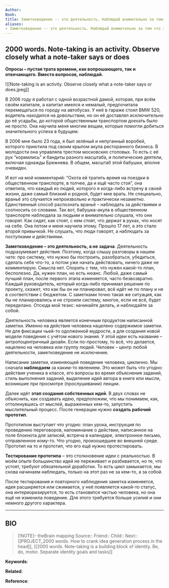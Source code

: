 ```yaml
---
Author: 
Book: 
title: Заметковедение -- это деятельность. Наблюдай внимательно за тем что заметковед говорит и делает
aliases:
- Заметковедение -- это деятельность. Наблюдай внимательно за тем что заметковед говорит и делает
---
```

## 2000 words. Note-taking is an activity. Observe closely what a note-taker says or does

**Опросы – пустая трата времени, как вопрошающего, так и отвечающего. Вместо вопросов, наблюдай.**

![[Note-taking is an activity. Observe closely what a note-taker says or does.jpeg]]

В 2006 году я работал с одной возрастной дамой, которая, при всём своём капитале, а капитал имелся и немалый, предпочитала перемещаться по городу на автобусах. У неё в гараже стоял BMW 520, водитель находился на довольствии, но он её доставлял исключительно до её усадьбы, до которой общественным транспортом доехать было не просто. Она научила меня многим вещам, которые помогли добиться значительного успеха в будущем.

В 2006 мне было 23 года, я был зелёный и непуганный воробей, которого приютила под своим крылом акула ресторанного бизнеса. В молодости она управляла трестом московских столовых. То есть с её рук “кормились” и бандиты разного масштаба, и политические деятели, включая однажды Брежнева. В общем, масштаб этой бабушки, вполне очевиден.

И вот на мой комментарий: “Охота ей тратить время на поездки в общественном транспорте, в толчее, да и ещё часто стоя”, она ответила, что каждый из людей, которого я когда-либо встречу в своей жизни, даже самый близкий и родной, будет мне врать. Не специально, враньё это случается непроизвольно и практически незаметно. Единственный способ распознать враньё – наблюдать за действиями и соотносить со словами. Так вот, бабушка-акула в общественном транспорте наблюдала за людьми и внимательно слушала, что они говорят. Как сидят, как стоят, с кем стоят, что держат в руках, что носят на себе. Она потом и меня научила этому. Прошло 17 лет, а это стало второй привычкой. Не слушать, что люди говорят, а наблюдать за поступками и действиями.

**Заметковедение – это деятельность, а не задача**. Деятельность подразумевает действия. Поэтому, когда слышу разговоры в нашем чате: про систему, что нужно бы построить, разобраться, убедиться, сделать себе что-то, а потом уже начать действовать, ничего даже не комментирую. Смысла нет. Спорить с тем, что нужен какой-то план, бесполезно. Да, нужен план, но есть нюанс. Любой, даже самый лучший план, после первого этапа изменяется, часто безвозвратно. Каждый руководитель, который когда-либо принимал решение по проекту, скажет, что как бы он ни планировал, всё идёт не по плану и не в соответствии с бюджетом. С заметками точно такая же ситуация, как бы не планировались и не строили систему, многое, если не всё, будет переделано. Отсюда мой тезис: начинайте делать, и наблюдайте за собой.

Деятельность человека является конечным продуктом написанной заметки. Именно на действия человека нацелено содержимое заметки. Не для фиксации чьей-то одолженной мудрости, а для создания новой модели поведения с учётом нового знания. У этой идеи есть название – антропоцентричный дизайн. Если по-простому, то всё, что делается, нацелено на человека или группу людей. Человек – центр любой деятельности, заметковедение не исключение.

Написание заметки, изменяющей поведение человека, циклично. Мы сначала **наблюдаем** за каким-то явлением. Это может быть что угодно: действия ученика в классе, его вопросы во время объяснения заданий, стиль выполнения заданий, выделение идей автора в книге или мысли, возникшие при просмотре (прослушивании) лекции.

Далее идёт **этап создания собственных идей**. В двух словах не объяснить, как создавать идею, предположим, что мы понимаем, как, оттолкнувшись от мыслей, выраженных кем-то, запустить мыслительный процесс. После генерации нужно **создать рабочий прототип**.

Прототипом выступает что угодно: план урока, инструкция по проведению переговоров, напоминание о действии, написанное на поле блокнота для записей, встреча в календаре, электронное письмо, отправленное кому-то. Что угодно, произошедшее во внешней среде. Прототип на то и прототип, что его ещё нужно протестировать.

**Тестирование прототипа** – это столкновение идеи с реальностью. В моём опыте большинство идей не переживает и разбивается, но те, что устоят, требуют обязательной доработки. То есть цикл замыкается, мы снова начинаем наблюдать, только на этот раз не за кем-то, а за собой.

После тестирования и повторного наблюдения заметка изменяется, идея расширяется или сжимается, у неё появляется какой-то статус, она интериоризируется, то есть становится частью человека, но она ещё не изменила поведение. Для этого требуется больше усилий и они немного другого характера.

***
## BIO
> [!NOTE]- theBrain mapping
> Source::
> Friend::
> Child::
> Next:: [[PROJECT_2000 words. How to crank idea generation process in the head]], [[2000 words. Note-taking is a building block of identity. Be, do, motor. Separate identity goals and tasks]]

**Keywords**:

**Related**:

**Reference**: 
